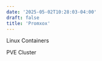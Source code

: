 ```yaml
---
date: '2025-05-02T10:28:03-04:00'
draft: false
title: 'Promxox'
---
```


Linux Containers

PVE Cluster